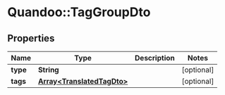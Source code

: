 # Quandoo::TagGroupDto

## Properties
Name | Type | Description | Notes
------------ | ------------- | ------------- | -------------
**type** | **String** |  | [optional] 
**tags** | [**Array&lt;TranslatedTagDto&gt;**](TranslatedTagDto.md) |  | [optional] 


